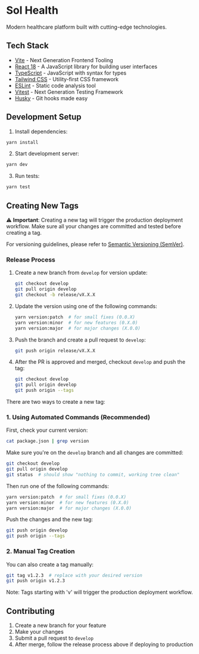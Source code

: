 # Sol Health

Modern healthcare platform built with cutting-edge technologies.

## Tech Stack

- [Vite](https://vitejs.dev/) - Next Generation Frontend Tooling
- [React 18](https://react.dev/) - A JavaScript library for building user interfaces
- [TypeScript](https://www.typescriptlang.org/) - JavaScript with syntax for types
- [Tailwind CSS](https://tailwindcss.com/) - Utility-first CSS framework
- [ESLint](https://eslint.org/) - Static code analysis tool
- [Vitest](https://vitest.dev/) - Next Generation Testing Framework
- [Husky](https://typicode.github.io/husky/) - Git hooks made easy

## Development Setup

1. Install dependencies:

```bash
yarn install
```

2. Start development server:

```bash
yarn dev
```

3. Run tests:

```bash
yarn test
```

## Creating New Tags

⚠️ **Important**: Creating a new tag will trigger the production deployment workflow. Make sure all your changes are committed and tested before creating a tag.

For versioning guidelines, please refer to [Semantic Versioning (SemVer)](https://semver.org/).

### Release Process

1. Create a new branch from `develop` for version update:

   ```bash
   git checkout develop
   git pull origin develop
   git checkout -b release/vX.X.X
   ```

2. Update the version using one of the following commands:

   ```bash
   yarn version:patch  # for small fixes (0.0.X)
   yarn version:minor  # for new features (0.X.0)
   yarn version:major  # for major changes (X.0.0)
   ```

3. Push the branch and create a pull request to `develop`:

   ```bash
   git push origin release/vX.X.X
   ```

4. After the PR is approved and merged, checkout `develop` and push the tag:
   ```bash
   git checkout develop
   git pull origin develop
   git push origin --tags
   ```

There are two ways to create a new tag:

### 1. Using Automated Commands (Recommended)

First, check your current version:

```bash
cat package.json | grep version
```

Make sure you're on the `develop` branch and all changes are committed:

```bash
git checkout develop
git pull origin develop
git status  # should show "nothing to commit, working tree clean"
```

Then run one of the following commands:

```bash
yarn version:patch  # for small fixes (0.0.X)
yarn version:minor  # for new features (0.X.0)
yarn version:major  # for major changes (X.0.0)
```

Push the changes and the new tag:

```bash
git push origin develop
git push origin --tags
```

### 2. Manual Tag Creation

You can also create a tag manually:

```bash
git tag v1.2.3  # replace with your desired version
git push origin v1.2.3
```

Note: Tags starting with 'v' will trigger the production deployment workflow.

## Contributing

1. Create a new branch for your feature
2. Make your changes
3. Submit a pull request to `develop`
4. After merge, follow the release process above if deploying to production
